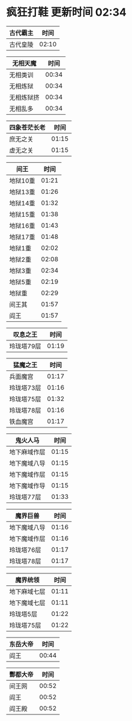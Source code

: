 # 疯狂打鞋 更新时间 02:34

| 古代霸主   | 时间    |
|--------|-------|
| 古代皇陵 | 02:10 |

| 无相天魔   | 时间    |
|--------|-------|
| 无相类训 | 00:34 |
| 无相炼狱 | 00:34 |
| 无相炼狱挤 | 00:34 |
| 无相乱多 | 00:34 |

| 四象苍茫长老   | 时间    |
|--------|-------|
| 庶无之关 | 01:15 |
| 虚无之关 | 01:15 |

| 间王   | 时间    |
|--------|-------|
| 地狱10重 | 01:21 |
| 地狱13重 | 01:26 |
| 地狱14重 | 01:32 |
| 地狱15重 | 01:38 |
| 地狱16重 | 01:43 |
| 地狱17重 | 01:48 |
| 地狱1重 | 02:02 |
| 地狱2重 | 02:08 |
| 地狱3重 | 02:34 |
| 地狱5重 | 02:19 |
| 地狱重 | 02:29 |
| 间王其 | 01:57 |
| 阎王 | 01:57 |

| 叹息之王   | 时间    |
|--------|-------|
| 玲珑塔79层 | 01:19 |

| 猛魔之王   | 时间    |
|--------|-------|
| 兵面魔宫 | 01:17 |
| 玲珑塔73层 | 01:16 |
| 玲珑塔75层 | 01:32 |
| 玲珑塔78层 | 01:16 |
| 铁血魔宫 | 01:17 |

| 鬼火人马   | 时间    |
|--------|-------|
| 地下麻域作层 | 01:15 |
| 地下魔域八导 | 01:15 |
| 地下魔域作层 | 01:15 |
| 地下魔域作导 | 01:15 |
| 玲珑塔77层 | 01:33 |

| 魔界巨兽   | 时间    |
|--------|-------|
| 地下魔域八导 | 01:16 |
| 地下魔域作层 | 01:16 |
| 玲珑塔76层 | 01:17 |
| 玲珑塔78层 | 01:17 |

| 魔界统领   | 时间    |
|--------|-------|
| 地下麻域七层 | 01:11 |
| 地下魔域七层 | 01:11 |
| 玲珑塔5层 | 01:22 |
| 玲珑塔75层 | 01:22 |

| 东岳大帝   | 时间    |
|--------|-------|
| 阎王 | 00:44 |

| 酆都大帝   | 时间    |
|--------|-------|
| 间王网 | 00:52 |
| 阎王 | 00:52 |
| 阎王殿 | 00:52 |